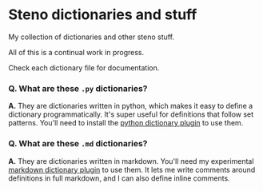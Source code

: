 # Steno dictionaries and stuff

My collection of dictionaries and other steno stuff.

All of this is a continual work in progress.

Check each dictionary file for documentation.

### Q. What are these `.py` dictionaries?

**A.** They are dictionaries written in python, which makes it easy to define a dictionary programmatically. It's super useful for definitions that follow set patterns. You'll need to install the [python dictionary plugin](https://pypi.org/project/plover-python-dictionary/) to use them.


### Q. What are these `.md` dictionaries?

**A.** They are dictionaries written in markdown. You'll need my experimental [markdown dictionary plugin](https://github.com/antistic/plover_markdown_dictionary) to use them. It lets me write comments around definitions in full markdown, and I can also define inline comments.

